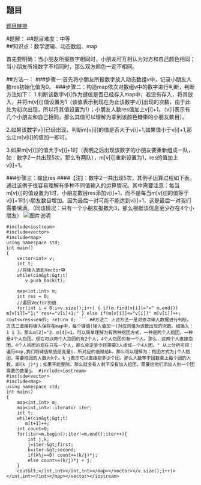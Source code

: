 ## 题目
[题目链接](https://www.nowcoder.com/practice/8ff3e3a14ea04c6bb3a60e2e457dafb1?tpId=182&tqId=153627&sourceUrl=/exam/oj&channenl=wgithub&fromPut=wgithub)

#题解：
##题目难度：中等      
##知识点：数学逻辑、动态数组、map

首先要明确：当小朋友所报数字相同时，小朋友可互相认为对方和自己颜色相同；当小朋友所报数字不相同时，那么双方颜色一定不相同。

##方法一：
###步骤一:首先将小朋友所报数字放入动态数组v中，记录小朋友人数res初始化值为0。
###步骤二：构造map依次对数组v中的数字进行判断，判断方法如下：
1.判断该数字v[i]作为键值是否已经存入map中，若没有存入，将其放入，并将m(v[i])值设置为1（该值表示到现在为止该数字v[i]出现的次数，由于此处为初次出现，所以将其值设置为1）；小朋友人数res值加上v[i]+1。（v[i]表示有几个小朋友和自己相同，那么其值可以理解为拿到该颜色糖果的小朋友数目）。

2.如果该数字v[i]已经出现，判断m[v[i]]的值是否大于v[i]+1,如果值小于v[i]+1,那么让m[v[i]]的值加一即可。

3.如果m[v[i]]的值大于v[i]+1时（表明之后出现该数字的小朋友要重新组成一队，如：数字2一共出现5次，那么有两队），m[v[i]]重新设置为1，res的值加上v[i]+1。

###步骤三：输出res
####【注】：数字2一共出现5次，其例子运算过程如下表。通过该例子很容易理解有多种不同值输入的运算情况。其中需要注意：每当m[v[i]]的值设置为1时，小朋友数目res添加v[i]+1，而不是每当m[v[i]]的值等于v[i]+1时小朋友数目增加。因为最后一对可能不能达到v[i]+1，这是最后一对我们需要填满。（同该情况：只有一个小朋友报数为3，那么根据该信息至少存在4个小朋友）
![图片说明](https://uploadfiles.nowcoder.com/images/20200412/735510_1586698277017_072774B6B658B3603E1AA7198722775C "图片标题") 


```
#include<iostream>
#include<vector>
#include<map>
using namespace std;
int main()
{
    vector<int> v;
    int t;
    //将输入放到Vector中 
    while(cin&gt;&gt;t)
       v.push_back(t);
       
    map<int,int> m;  
    int res = 0;
    //遍历Vector的值 
    for(int i = 0;i<v.size();i++) { if(m.find(v[i])="=" m.end()) m[v[i]]="1;" res+="v[i]+1;" } else if(m[v[i]]<="v[i])" m[v[i]]++; cout<<res<<endl; return 0; ``` ##方法二 上述方法一是对依次输入数据进行判断，方法二直接将输入保存在map中，每个键值(输入值加一)对应的值为该数出现的次数。如输入：1 1 3，那么m[2]="2，m[4]=1。可以简单理解为有两种抱团方式，一种是两个人抱团，一种是4个人抱团。现在可以两个人抱团的有2个人，4个人抱团的有一个人。那么，这两个人直接抱团，4个人抱团的现在只有一个人，那么肯定至少还需要3人组成一个4人团。" 从上分析可得：遍历map,我们将键值赋值给变量j，所对应的值赋给k。那么可以理解为：抱团方式为j个人抱团，需要抱团的人数为k个。k j表示可以直接抱多少个团，那么人数等于团数乘上每个团的人数，即(k j)*j；如果不能整除，那么就会有人剩下没有加入组团，需要给他们添加人到一个团需要的数量j。 #include<iostream>
#include<vector>
#include<map>
using namespace std;
int main()
{
    map<int,int> m;  
    map<int,int>::iterator iter;
    int t;
    while(cin&gt;&gt;t)
       m[t+1]++;
    int count=0;
    for(iter=m.begin();iter!=m.end();iter++){
    	int j,k;
    	j=iter-&gt;first;
    	k=iter-&gt;second;
        if(k%j==0) count+=(k/j)*j;
        else count+=(k/j)*j + j;
	}
    cout&lt;</int,int></int,int></map></vector></v.size();i++)></int,int></int></map></vector></iostream>